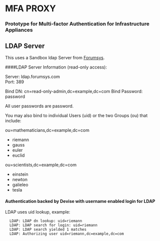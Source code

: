# MFA PROXY

### Prototype for Multi-factor Authentication for Infrastructure Appliances

## LDAP Server

This uses a Sandbox ldap Server from [Forumsys](https://www.forumsys.com/tutorials/integration-how-to/ldap/online-ldap-test-server/).

####LDAP Server Information (read-only access):

Server: ldap.forumsys.com  
Port: 389

Bind DN: cn=read-only-admin,dc=example,dc=com
Bind Password: password

All user passwords are password.

You may also bind to individual Users (uid) or the two Groups (ou) that include:

ou=mathematicians,dc=example,dc=com

- riemann
- gauss
- euler
- euclid

ou=scientists,dc=example,dc=com
- einstein
- newton
- galieleo
- tesla


#### Authentication backed by Devise with username enabled login for LDAP

LDAP uses uid lookup, example:

```
  LDAP: LDAP dn lookup: uid=riemann
  LDAP: LDAP search for login: uid=riemann
  LDAP: LDAP search yielded 1 matches
  LDAP: Authorizing user uid=riemann,dc=example,dc=com
```
